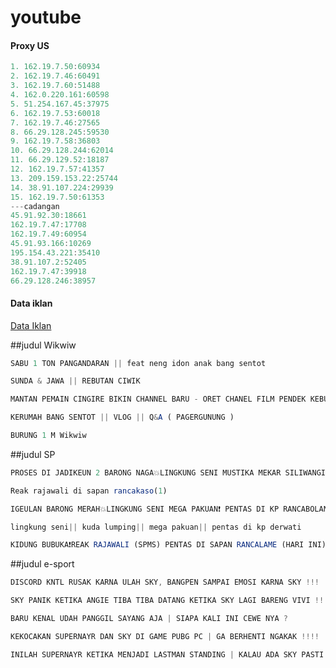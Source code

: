 # youtube


#### Proxy US
```js
1. 162.19.7.50:60934
2. 162.19.7.46:60491
3. 162.19.7.60:51488
4. 162.0.220.161:60598
5. 51.254.167.45:37975
6. 162.19.7.53:60018
7. 162.19.7.46:27565
8. 66.29.128.245:59530
9. 162.19.7.58:36803
10. 66.29.128.244:62014
11. 66.29.129.52:18187
12. 162.19.7.57:41357
13. 209.159.153.22:25744
14. 38.91.107.224:29939
15. 162.19.7.50:61353
---cadangan
45.91.92.30:18661
162.19.7.47:17708
162.19.7.49:60954
45.91.93.166:10269
195.154.43.221:35410
38.91.107.2:52405
162.19.7.47:39918
66.29.128.246:38957
```

#### Data iklan
[Data Iklan](https://www.prepostseo.com/tool/fake-address-generator)


##judul Wikwiw

```js
SABU 1 TON PANGANDARAN || feat neng idon anak bang sentot
```
```js
SUNDA & JAWA || REBUTAN CIWIK
```
```js
MANTAN PEMAIN CINGIRE BIKIN CHANNEL BARU - ORET CHANEL FILM PENDEK KEBUMEN - SAINGAN APA GAK ??
```
```js
KERUMAH BANG SENTOT || VLOG || Q&A ( PAGERGUNUNG )
```
```js
BURUNG 1 M Wikwiw
```


##judul SP

```js
PROSES DI JADIKEUN 2 BARONG NAGA💥LINGKUNG SENI MUSTIKA MEKAR SILIWANGI❗PENTAS DI LEWI MUNDING‼‼
```
```js
Reak rajawali di sapan rancakaso(1)
```
```js
IGEULAN BARONG MERAH💥LINGKUNG SENI MEGA PAKUAN❗ PENTAS DI KP RANCABOLANG GDE BAGE 31-11-21❗
```
```js
lingkung seni|| kuda lumping|| mega pakuan|| pentas di kp derwati
```
```js
KIDUNG BUBUKA❗REAK RAJAWALI (SPMS) PENTAS DI SAPAN RANCALAME (HARI INI)
```


##judul e-sport
```js
DISCORD KNTL RUSAK KARNA ULAH SKY, BANGPEN SAMPAI EMOSI KARNA SKY !!!
```
```js
SKY PANIK KETIKA ANGIE TIBA TIBA DATANG KETIKA SKY LAGI BARENG VIVI !!!!
```
```js
BARU KENAL UDAH PANGGIL SAYANG AJA | SIAPA KALI INI CEWE NYA ?
```
```js
KEKOCAKAN SUPERNAYR DAN SKY DI GAME PUBG PC | GA BERHENTI NGAKAK !!!!
```
```js
INILAH SUPERNAYR KETIKA MENJADI LASTMAN STANDING | KALAU ADA SKY PASTI KETAWA TERUS !!!!
```
